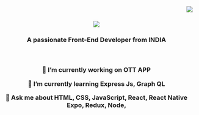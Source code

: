 <img align="right" src="https://visitor-badge.laobi.icu/badge?page_id=itsnayakpradeep.itsnayakpradeep" />

<h1 align="center">
  <a href="https://git.io/typing-svg">
    <img src="https://readme-typing-svg.herokuapp.com/?font=Righteous&size=35&center=true&vCenter=true&width=500&height=70&duration=4000&lines=Hi+There!+👋;+I'm+Nayak+Pradeep!;" />
  </a>
</h1>

<h3 align="center">A passionate Front-End Developer from INDIA<h3>

<br/>

<div align="center">
  
  🔭 I’m currently working on **OTT APP**

  🌱 I’m currently learning  **Express Js, Graph QL**

  💬 Ask me about **HTML, CSS, JavaScript, React, React Native Expo, Redux, Node,**

</div>

